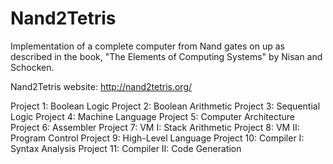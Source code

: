# Nand2Tetris
Implementation of a complete computer from Nand gates on up as described in the book,
"The Elements of Computing Systems" by Nisan and Schocken.

Nand2Tetris website: http://nand2tetris.org/

Project 1: Boolean Logic
Project 2: Boolean Arithmetic
Project 3: Sequential Logic
Project 4: Machine Language
Project 5: Computer Architecture
Project 6: Assembler
Project 7: VM I: Stack Arithmetic
Project 8: VM II: Program Control
Project 9: High-Level Language
Project 10: Compiler I: Syntax Analysis
Project 11: Compiler II: Code Generation
